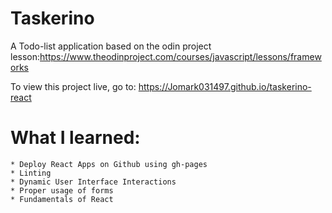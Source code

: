 # Taskerino

A Todo-list application based on the odin project lesson:https://www.theodinproject.com/courses/javascript/lessons/frameworks

To view this project live, go to: https://Jomark031497.github.io/taskerino-react

# What I learned:

    * Deploy React Apps on Github using gh-pages
    * Linting
    * Dynamic User Interface Interactions
    * Proper usage of forms
    * Fundamentals of React

    
